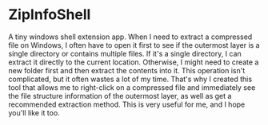 # ZipInfoShell
 A tiny windows shell extension app.
 When I need to extract a compressed file on Windows, I often have to open it first to see if the outermost layer is a single directory or contains multiple files. If it's a single directory, I can extract it directly to the current location. Otherwise, I might need to create a new folder first and then extract the contents into it. This operation isn't complicated, but it often wastes a lot of my time. That's why I created this tool that allows me to right-click on a compressed file and immediately see the file structure information of the outermost layer, as well as get a recommended extraction method. This is very useful for me, and I hope you'll like it too.
